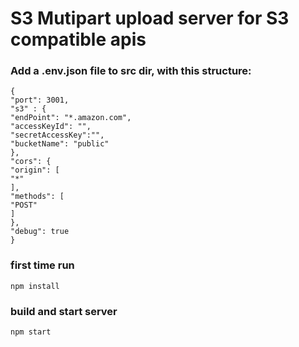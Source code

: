 
# S3 Mutipart upload server for S3 compatible apis


### Add a .env.json file to src dir, with this structure:
```
{
"port": 3001,
"s3" : {
"endPoint": "*.amazon.com",
"accessKeyId": "",
"secretAccessKey":"",
"bucketName": "public"
},
"cors": {
"origin": [
"*"
],
"methods": [
"POST"
]
},
"debug": true
}
```
### first time run

```
npm install
```

### build and start server
```
npm start
```
